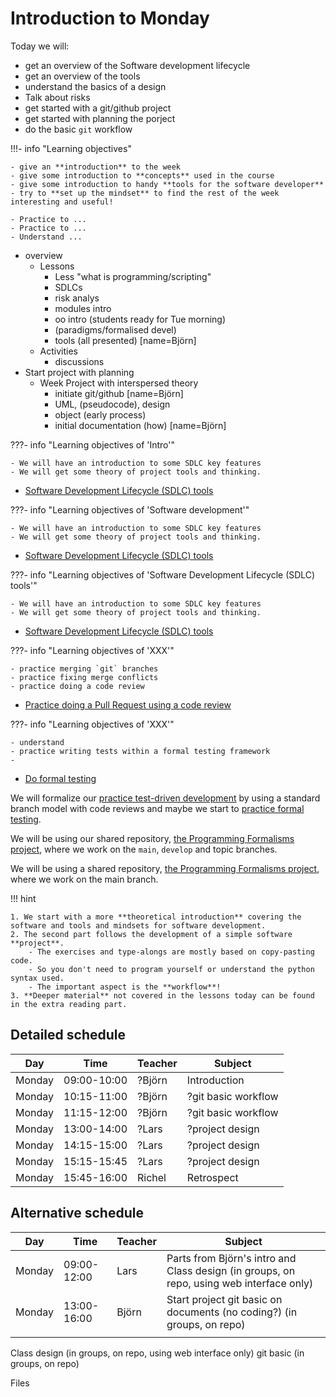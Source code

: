 # Introduction to Monday

Today we will:

- get an overview of the Software development lifecycle
- get an overview of the tools
- understand the basics of a design
- Talk about risks
- get started with a git/github project
- get started with planning the porject
- do the basic `git` workflow


!!!- info "Learning objectives"

    - give an **introduction** to the week
    - give some introduction to **concepts** used in the course
    - give some introduction to handy **tools for the software developer**
    - try to **set up the mindset** to find the rest of the week interesting and useful!
    
    - Practice to ...
    - Practice to ...
    - Understand ...



 - overview
    - Lessons
        - Less "what is programming/scripting"
        - SDLCs 
        - risk analys
        - modules intro
        - oo intro (students ready for Tue morning)
        - (paradigms/formalised devel)
        - tools (all presented) [name=Björn]
    - Activities
        - discussions
- Start project with planning
    - Week Project with interspersed theory
        - initiate git/github [name=Björn] 
        - UML, (pseudocode), design
        - object (early process)
        - initial documentation (how) [name=Björn]





???- info "Learning objectives of 'Intro'"

    - We will have an introduction to some SDLC key features
    - We will get some theory of project tools and thinking.

- [Software Development Lifecycle (SDLC) tools](introductions/sdlc_tools.md)

???- info "Learning objectives of 'Software development'"

    - We will have an introduction to some SDLC key features
    - We will get some theory of project tools and thinking.

- [Software Development Lifecycle (SDLC) tools](introductions/sdlc_tools.md)

???- info "Learning objectives of 'Software Development Lifecycle (SDLC) tools'"

    - We will have an introduction to some SDLC key features
    - We will get some theory of project tools and thinking.

- [Software Development Lifecycle (SDLC) tools](introductions/sdlc_tools.md)


???- info "Learning objectives of 'XXX'"

    - practice merging `git` branches
    - practice fixing merge conflicts
    - practice doing a code review

- [Practice doing a Pull Request using a code review](git/apply_merge.md)

???- info "Learning objectives of 'XXX'"

    - understand 
    - practice writing tests within a formal testing framework
    - 
- [Do formal testing](testing/README.md)

We will formalize our [practice test-driven development](tdd/README.md)
by using a standard branch model with code reviews
and maybe we start to [practice formal testing](testing/README.md).

We will be using our shared repository,
[the Programming Formalisms project](https://github.com/programming-formalisms/programming_formalisms_project_summer_2024),
where we work on the `main`, `develop` and topic branches.


We will be using a shared repository,
[the Programming Formalisms project](https://github.com/programming-formalisms/programming_formalisms_project_summer_2024),
where we work on the main branch.

!!! hint

    1. We start with a more **theoretical introduction** covering the software and tools and mindsets for software development.
    2. The second part follows the development of a simple software **project**.
        - The exercises and type-alongs are mostly based on copy-pasting code.
        - So you don't need to program yourself or understand the python syntax used.
        - The important aspect is the **workflow**!
    3. **Deeper material** not covered in the lessons today can be found in the extra reading part.



## Detailed schedule

Day      |Time       |Teacher|Subject
---------|-----------|-------|-----------------------------------------------------------
Monday   |09:00-10:00|?Björn |Introduction
Monday   |10:15-11:00|?Björn |?git basic workflow
Monday   |11:15-12:00|?Björn |?git basic workflow
Monday   |13:00-14:00|?Lars  |?project design
Monday   |14:15-15:00|?Lars  |?project design
Monday   |15:15-15:45|?Lars  |?project design
Monday   |15:45-16:00|Richel |Retrospect


## Alternative schedule

Day      |Time       |Teacher|Subject
---------|-----------|-------|-----------------------------------------------------------
Monday   |09:00-12:00|Lars   |Parts from Björn's intro and Class design (in groups, on repo, using web interface only)
Monday   |13:00-16:00|Björn  |Start project git basic on documents (no coding?) (in groups, on repo)
|||


Class design (in groups, on repo, using web interface only)
git basic (in groups, on repo)

Files
